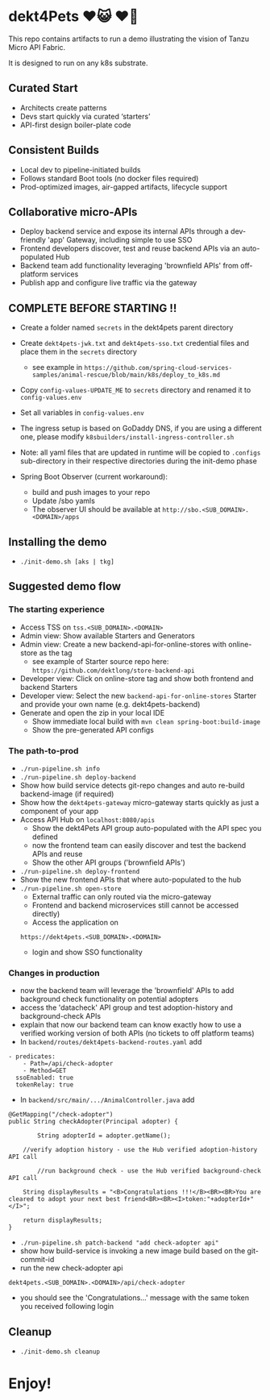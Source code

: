
# dekt4Pets ♥️😺 ♥️🐶

This repo contains artifacts to run a demo illustrating the vision of Tanzu Micro API Fabric.

It is designed to run on any k8s substrate.

## Curated Start                                                   
- Architects create patterns                                      
- Devs start quickly via curated ‘starters’                           
- API-first design boiler-plate code                                  

## Consistent Builds                                                    
- Local dev to pipeline-initiated builds                          
- Follows standard Boot tools (no docker files required)               
- Prod-optimized images, air-gapped artifacts, lifecycle support        

## Collaborative micro-APIs 
- Deploy backend service and expose its internal APIs through a dev-friendly 'app' Gateway, including simple to use SSO
- Frontend developers discover, test and reuse backend APIs via an auto-populated Hub
- Backend team add functionality leveraging 'brownfield APIs' from off-platform services 
- Publish app and configure live traffic via the gateway

## COMPLETE BEFORE STARTING !!

- Create a folder named ```secrets``` in the dekt4pets parent directory

- Create ```dekt4pets-jwk.txt``` and ```dekt4pets-sso.txt``` credential files and place them in the ```secrets``` directory
  - see example in ```https://github.com/spring-cloud-services-samples/animal-rescue/blob/main/k8s/deploy_to_k8s.md```

- Copy ```config-values-UPDATE_ME``` to ```secrets``` directory and renamed it to ```config-values.env```

- Set all variables in ```config-values.env```

- The ingress setup is based on GoDaddy DNS, if you are using a different one, please modify ```k8sbuilders/install-ingress-controller.sh``` 

- Note: all yaml files that are updated in runtime will be copied to ```.configs``` sub-directory in their respective directories during the init-demo phase

- Spring Boot Observer (current workaround): 
  - build and push images to your repo 
  - Update /sbo yamls 
  - The observer UI should be available at ```http://sbo.<SUB_DOMAIN>.<DOMAIN>/apps```

## Installing the demo

- ```./init-demo.sh [aks | tkg]```

## Suggested demo flow

### The starting experience
- Access TSS on ```tss.<SUB_DOMAIN>.<DOMAIN>```
- Admin view: Show available Starters and Generators
- Admin view: Create a new backend-api-for-online-stores with online-store as the tag
  - see example of Starter source repo here: ```https://github.com/dektlong/store-backend-api```
- Developer view: Click on online-store tag and show both frontend and backend Starters
- Developer view: Select the new ```backend-api-for-online-stores``` Starter and provide your own name (e.g. dekt4pets-backend)
- Generate and open the zip in your local IDE
  - Show immediate local build with ```mvn clean spring-boot:build-image```
  - Show the pre-generated API configs

### The path-to-prod
- ```./run-pipeline.sh info``` 
- ```./run-pipeline.sh deploy-backend```
- Show how build service detects git-repo changes and auto re-build backend-image (if required)
- Show how the ```dekt4pets-gateway``` micro-gateway starts quickly as just a component of your app
- Access API Hub on ```localhost:8080/apis```
  - Show the dekt4Pets API group auto-populated with the API spec you defined
  - now the frontend team can easily discover and test the backend APIs and reuse
  - Show the other API groups ('brownfield APIs')
- ```./run-pipeline.sh deploy-frontend```
- Show the new frontend APIs that where auto-populated to the hub
- ```./run-pipeline.sh open-store```
  - External traffic can only routed via the micro-gateway
  - Frontend and backend microservices still cannot be accessed directly) 
  - Access the application on 
  ```
  https://dekt4pets.<SUB_DOMAIN>.<DOMAIN>
  ```
  - login and show SSO functionality 

### Changes in production
- now the backend team will leverage the 'brownfield' APIs to add background check functionality on potential adopters
- access the 'datacheck' API group and test adoption-history and background-check APIs
- explain that now our backend team can know exactly how to use a verified working version of both APIs (no tickets to off platform teams)
- In ```backend/routes/dekt4pets-backend-routes.yaml``` add
```
- predicates:
    - Path=/api/check-adopter
    - Method=GET
  ssoEnabled: true
  tokenRelay: true        
```
- In ```backend/src/main/.../AnimalController.java``` add
```
@GetMapping("/check-adopter")
public String checkAdopter(Principal adopter) {

    	String adopterId = adopter.getName();
    
	//verify adoption history - use the Hub verified adoption-history API call

    	//run background check - use the Hub verified background-check API call

	String displayResults = "<B>Congratulations !!!</B><BR><BR>You are cleared to adopt your next best friend<BR><BR><I>token:"+adopterId+"</I>";
		
	return displayResults;
}
```
- ```./run-pipeline.sh patch-backend "add check-adopter api"```
- show how build-service is invoking a new image build based on the git-commit-id
- run the new check-adopter api 
```
dekt4pets.<SUB_DOMAIN>.<DOMAIN>/api/check-adopter
```
- you should see the 'Congratulations...' message with the same token you received following login

## Cleanup

- ```./init-demo.sh cleanup```

# Enjoy!
